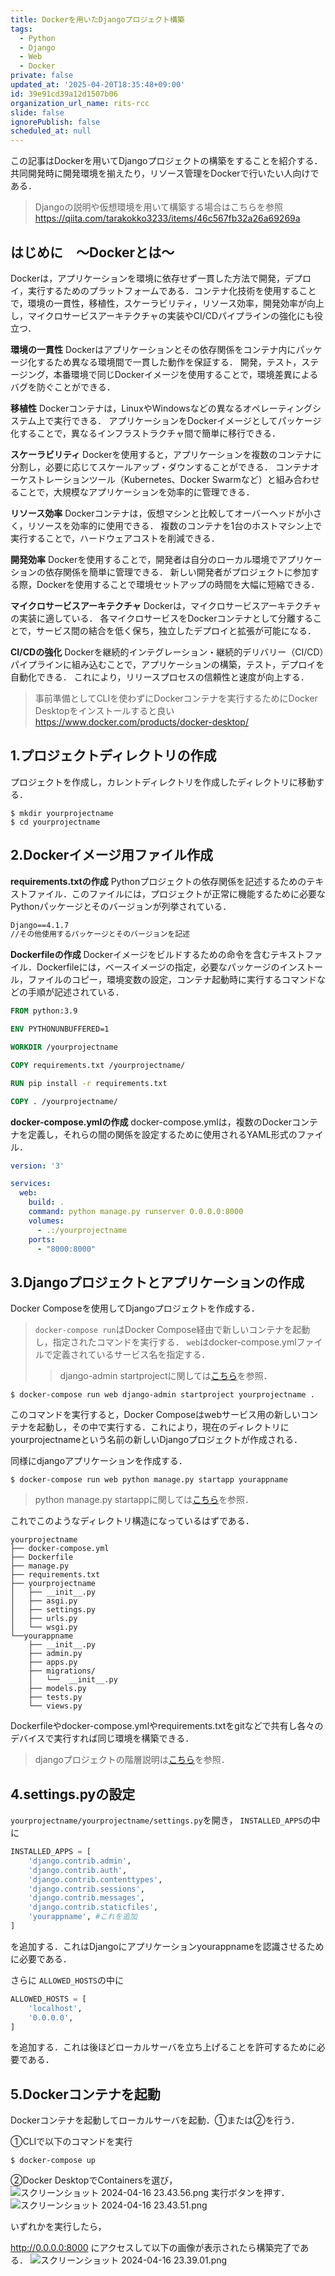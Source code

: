 ```yaml
---
title: Dockerを用いたDjangoプロジェクト構築
tags:
  - Python
  - Django
  - Web
  - Docker
private: false
updated_at: '2025-04-20T18:35:48+09:00'
id: 39e91cd39a12d1507b06
organization_url_name: rits-rcc
slide: false
ignorePublish: false
scheduled_at: null
---
```

この記事はDockerを用いてDjangoプロジェクトの構築をすることを紹介する．共同開発時に開発環境を揃えたり，リソース管理をDockerで行いたい人向けである．
>Djangoの説明や仮想環境を用いて構築する場合はこちらを参照
https://qiita.com/tarakokko3233/items/46c567fb32a26a69269a

## はじめに　〜Dockerとは〜
Dockerは，アプリケーションを環境に依存せず一貫した方法で開発，デプロイ，実行するためのプラットフォームである．コンテナ化技術を使用することで，環境の一貫性，移植性，スケーラビリティ，リソース効率，開発効率が向上し，マイクロサービスアーキテクチャの実装やCI/CDパイプラインの強化にも役立つ．

**環境の一貫性**
Dockerはアプリケーションとその依存関係をコンテナ内にパッケージ化するため異なる環境間で一貫した動作を保証する．
開発，テスト，ステージング，本番環境で同じDockerイメージを使用することで，環境差異によるバグを防ぐことができる．

**移植性**
Dockerコンテナは，LinuxやWindowsなどの異なるオペレーティングシステム上で実行できる．
アプリケーションをDockerイメージとしてパッケージ化することで，異なるインフラストラクチャ間で簡単に移行できる．

**スケーラビリティ**
Dockerを使用すると，アプリケーションを複数のコンテナに分割し，必要に応じてスケールアップ・ダウンすることができる．
コンテナオーケストレーションツール（Kubernetes、Docker Swarmなど）と組み合わせることで，大規模なアプリケーションを効率的に管理できる．

**リソース効率**
Dockerコンテナは，仮想マシンと比較してオーバーヘッドが小さく，リソースを効率的に使用できる．
複数のコンテナを1台のホストマシン上で実行することで，ハードウェアコストを削減できる．

**開発効率**
Dockerを使用することで，開発者は自分のローカル環境でアプリケーションの依存関係を簡単に管理できる．
新しい開発者がプロジェクトに参加する際，Dockerを使用することで環境セットアップの時間を大幅に短縮できる．

**マイクロサービスアーキテクチャ**
Dockerは，マイクロサービスアーキテクチャの実装に適している．
各マイクロサービスをDockerコンテナとして分離することで，サービス間の結合を低く保ち，独立したデプロイと拡張が可能になる．

**CI/CDの強化**
Dockerを継続的インテグレーション・継続的デリバリー（CI/CD）パイプラインに組み込むことで，アプリケーションの構築，テスト，デプロイを自動化できる．
これにより，リリースプロセスの信頼性と速度が向上する．

>事前準備としてCLIを使わずにDockerコンテナを実行するためにDocker Desktopをインストールすると良い
https://www.docker.com/products/docker-desktop/

## 1.プロジェクトディレクトリの作成
プロジェクトを作成し，カレントディレクトリを作成したディレクトリに移動する．
```
$ mkdir yourprojectname
$ cd yourprojectname
```

## 2.Dockerイメージ用ファイル作成
**requirements.txtの作成**
Pythonプロジェクトの依存関係を記述するためのテキストファイル．このファイルには，プロジェクトが正常に機能するために必要なPythonパッケージとそのバージョンが列挙されている．
```requirements.txt
Django==4.1.7
//その他使用するパッケージとそのバージョンを記述
```

**Dockerfileの作成**
Dockerイメージをビルドするための命令を含むテキストファイル．Dockerfileには，ベースイメージの指定，必要なパッケージのインストール，ファイルのコピー，環境変数の設定，コンテナ起動時に実行するコマンドなどの手順が記述されている．

```Dockerfile
FROM python:3.9

ENV PYTHONUNBUFFERED=1

WORKDIR /yourprojectname

COPY requirements.txt /yourprojectname/

RUN pip install -r requirements.txt

COPY . /yourprojectname/
```
**docker-compose.ymlの作成**
docker-compose.ymlは，複数のDockerコンテナを定義し，それらの間の関係を設定するために使用されるYAML形式のファイル．
```docker-compose.yml
version: '3'

services:
  web:
    build: .
    command: python manage.py runserver 0.0.0.0:8000
    volumes:
      - .:/yourprojectname
    ports:
      - "8000:8000"
```

## 3.Djangoプロジェクトとアプリケーションの作成
Docker Composeを使用してDjangoプロジェクトを作成する．
>`docker-compose run`はDocker Compose経由で新しいコンテナを起動し，指定されたコマンドを実行する．
>`web`はdocker-compose.ymlファイルで定義されているサービス名を指定する．
>>django-admin startprojectに関しては[こちら](https://qiita.com/tarakokko3233/items/46c567fb32a26a69269a)を参照．
```
$ docker-compose run web django-admin startproject yourprojectname .
```
このコマンドを実行すると，Docker Composeはwebサービス用の新しいコンテナを起動し，その中で実行する．これにより，現在のディレクトリにyourprojectnameという名前の新しいDjangoプロジェクトが作成される．

同様にdjangoアプリケーションを作成する．
```
$ docker-compose run web python manage.py startapp yourappname
```
>python manage.py startappに関しては[こちら](https://qiita.com/tarakokko3233/items/46c567fb32a26a69269a)を参照．

これでこのようなディレクトリ構造になっているはずである．
```
yourprojectname
├── docker-compose.yml
├── Dockerfile
├── manage.py
├── requirements.txt
├── yourprojectname
│   ├── __init__.py
│   ├── asgi.py
│   ├── settings.py
│   ├── urls.py
│   └── wsgi.py
└──yourappname
    ├── __init__.py
    ├── admin.py
    ├── apps.py
    ├── migrations/
    │   └──  __init__.py
    ├── models.py
    ├── tests.py
    └── views.py
```
Dockerfileやdocker-compose.ymlやrequirements.txtをgitなどで共有し各々のデバイスで実行すれば同じ環境を構築できる．
>djangoプロジェクトの階層説明は[こちら](https://qiita.com/tarakokko3233/items/8787692aaf9b1d943205)を参照．


## 4.settings.pyの設定
`yourprojectname/yourprojectname/settings.py`を開き，
`INSTALLED_APPS`の中に
```yourprojectname/settings.py
INSTALLED_APPS = [
    'django.contrib.admin',
    'django.contrib.auth',
    'django.contrib.contenttypes',
    'django.contrib.sessions',
    'django.contrib.messages',
    'django.contrib.staticfiles',
    'yourappname', #これを追加
]
```
を追加する．これはDjangoにアプリケーションyourappnameを認識させるために必要である．

さらに
`ALLOWED_HOSTS`の中に
```yourprojectname/settings.py
ALLOWED_HOSTS = [
    'localhost',
    '0.0.0.0',
]
```
を追加する．これは後ほどローカルサーバを立ち上げることを許可するために必要である．

## 5.Dockerコンテナを起動
Dockerコンテナを起動してローカルサーバを起動．①または②を行う．


①CLIで以下のコマンドを実行
```
$ docker-compose up
```


②Docker DesktopでContainersを選び，
![スクリーンショット 2024-04-16 23.43.56.png](https://qiita-image-store.s3.ap-northeast-1.amazonaws.com/0/3757442/83a640ea-40be-137a-da18-bee5f35968a0.png)
実行ボタンを押す．
![スクリーンショット 2024-04-16 23.43.51.png](https://qiita-image-store.s3.ap-northeast-1.amazonaws.com/0/3757442/90ab287b-7523-7ddd-3918-702c68f2de4e.png)


いずれかを実行したら，

http://0.0.0.0:8000
にアクセスして以下の画像が表示されたら構築完了である．
![スクリーンショット 2024-04-16 23.39.01.png](https://qiita-image-store.s3.ap-northeast-1.amazonaws.com/0/3757442/6dde9003-9eb4-8224-3ccc-b80c54090f95.png)
